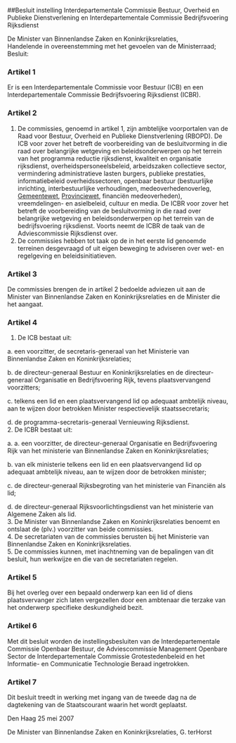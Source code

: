 <meta http-equiv='Content-Type' content='text/html; charset=utf-8' />

##Besluit instelling Interdepartementale Commissie Bestuur, Overheid en Publieke Dienstverlening en Interdepartementale Commissie Bedrijfsvoering Rijksdienst

De Minister van Binnenlandse Zaken en Koninkrijksrelaties,  
Handelende in overeenstemming met het gevoelen van de Ministerraad;
Besluit:    

### Artikel  1  

Er is een Interdepartementale Commissie voor Bestuur (ICB) en een Interdepartementale Commissie Bedrijfsvoering Rijksdienst (ICBR).  

### Artikel  2  

1.  De commissies, genoemd in artikel 1, zijn ambtelijke voorportalen van de Raad voor Bestuur, Overheid en Publieke Dienstverlening (RBOPD). De ICB voor zover het betreft de voorbereiding van de besluitvorming in die raad over belangrijke wetgeving en beleidsonderwerpen op het terrein van het programma reductie rijksdienst, kwaliteit en organisatie rijksdienst, overheidspersoneelsbeleid, arbeidszaken collectieve sector, vermindering administratieve lasten burgers, publieke prestaties, informatiebeleid overheidssectoren, openbaar bestuur (bestuurlijke inrichting, interbestuurlijke verhoudingen, medeoverhedenoverleg, [Gemeentewet](../../../../../../../../../../wet/gemeentewet/BWBR0005416/README.md), [Provinciewet](../../../../../../../../../../wet/provinciewet/BWBR0005645/README.md), financiën medeoverheden), vreemdelingen- en asielbeleid, cultuur en media. De ICBR voor zover het betreft de voorbereiding van de besluitvorming in die raad over belangrijke wetgeving en beleidsonderwerpen op het terrein van de bedrijfsvoering rijksdienst. Voorts neemt de ICBR de taak van de Adviescommissie Rijksdienst over.   
2.  De commissies hebben tot taak op de in het eerste lid genoemde terreinen desgevraagd of uit eigen beweging te adviseren over wet- en regelgeving en beleidsinitiatieven.   

### Artikel  3  

De commissies brengen de in artikel 2 bedoelde adviezen uit aan de Minister van Binnenlandse Zaken en Koninkrijksrelaties en de Minister die het aangaat.  

### Artikel  4  

1.  De ICB bestaat uit: 

a. een voorzitter, de secretaris-generaal van het Ministerie van Binnenlandse Zaken en Koninkrijksrelaties;  

b. de directeur-generaal Bestuur en Koninkrijksrelaties en de directeur-generaal Organisatie en Bedrijfsvoering Rijk, tevens plaatsvervangend voorzitters;  

c. telkens een lid en een plaatsvervangend lid op adequaat ambtelijk niveau, aan te wijzen door betrokken Minister respectievelijk staatssecretaris;  

d. de programma-secretaris-generaal Vernieuwing Rijksdienst.     
2.  De ICBR bestaat uit: 

a. a. een voorzitter, de directeur-generaal Organisatie en Bedrijfsvoering Rijk van het ministerie van Binnenlandse Zaken en Koninkrijksrelaties;  

b. van elk ministerie telkens een lid en een plaatsvervangend lid op adequaat ambtelijk niveau, aan te wijzen door de betrokken minister;  

c. de directeur-generaal Rijksbegroting van het ministerie van Financiën als lid;  

d. de directeur-generaal Rijksvoorlichtingsdienst van het ministerie van Algemene Zaken als lid.     
3.  De Minister van Binnenlandse Zaken en Koninkrijksrelaties benoemt en ontslaat de (plv.) voorzitter van beide commissies.   
4.  De secretariaten van de commissies berusten bij het Ministerie van Binnenlandse Zaken en Koninkrijksrelaties.   
5.  De commissies kunnen, met inachtneming van de bepalingen van dit besluit, hun werkwijze en die van de secretariaten regelen.   

### Artikel  5  

Bij het overleg over een bepaald onderwerp kan een lid of diens plaatsvervanger zich laten vergezellen door een ambtenaar die terzake van het onderwerp specifieke deskundigheid bezit.  

### Artikel  6  

Met dit besluit worden de instellingsbesluiten van de Interdepartementale Commissie Openbaar Bestuur, de Adviescommissie Management Openbare Sector de Interdepartementale Commissie Grotestedenbeleid en het Informatie- en Communicatie Technologie Beraad ingetrokken.  

### Artikel  7  

Dit besluit treedt in werking met ingang van de tweede dag na de dagtekening van de Staatscourant waarin het wordt geplaatst.  

Den Haag 
25 mei 2007   

De 
Minister van Binnenlandse Zaken en Koninkrijksrelaties, 
G. terHorst   
